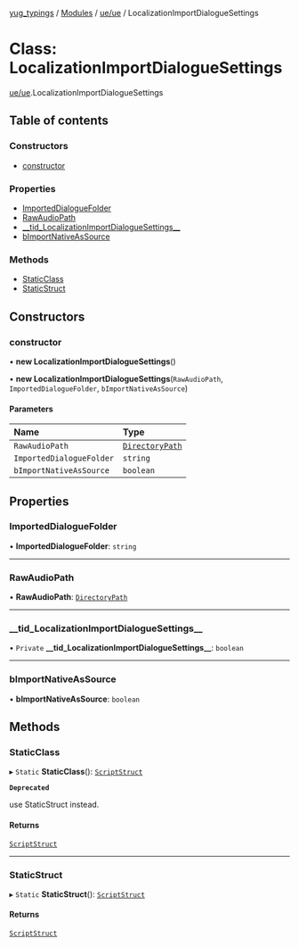 [yug_typings](../README.md) / [Modules](../modules.md) / [ue/ue](../modules/ue_ue.md) / LocalizationImportDialogueSettings

# Class: LocalizationImportDialogueSettings

[ue/ue](../modules/ue_ue.md).LocalizationImportDialogueSettings

## Table of contents

### Constructors

- [constructor](ue_ue.LocalizationImportDialogueSettings.md#constructor)

### Properties

- [ImportedDialogueFolder](ue_ue.LocalizationImportDialogueSettings.md#importeddialoguefolder)
- [RawAudioPath](ue_ue.LocalizationImportDialogueSettings.md#rawaudiopath)
- [\_\_tid\_LocalizationImportDialogueSettings\_\_](ue_ue.LocalizationImportDialogueSettings.md#__tid_localizationimportdialoguesettings__)
- [bImportNativeAsSource](ue_ue.LocalizationImportDialogueSettings.md#bimportnativeassource)

### Methods

- [StaticClass](ue_ue.LocalizationImportDialogueSettings.md#staticclass)
- [StaticStruct](ue_ue.LocalizationImportDialogueSettings.md#staticstruct)

## Constructors

### constructor

• **new LocalizationImportDialogueSettings**()

• **new LocalizationImportDialogueSettings**(`RawAudioPath`, `ImportedDialogueFolder`, `bImportNativeAsSource`)

#### Parameters

| Name | Type |
| :------ | :------ |
| `RawAudioPath` | [`DirectoryPath`](ue_ue.DirectoryPath.md) |
| `ImportedDialogueFolder` | `string` |
| `bImportNativeAsSource` | `boolean` |

## Properties

### ImportedDialogueFolder

• **ImportedDialogueFolder**: `string`

___

### RawAudioPath

• **RawAudioPath**: [`DirectoryPath`](ue_ue.DirectoryPath.md)

___

### \_\_tid\_LocalizationImportDialogueSettings\_\_

• `Private` **\_\_tid\_LocalizationImportDialogueSettings\_\_**: `boolean`

___

### bImportNativeAsSource

• **bImportNativeAsSource**: `boolean`

## Methods

### StaticClass

▸ `Static` **StaticClass**(): [`ScriptStruct`](ue_ue.ScriptStruct.md)

**`Deprecated`**

use StaticStruct instead.

#### Returns

[`ScriptStruct`](ue_ue.ScriptStruct.md)

___

### StaticStruct

▸ `Static` **StaticStruct**(): [`ScriptStruct`](ue_ue.ScriptStruct.md)

#### Returns

[`ScriptStruct`](ue_ue.ScriptStruct.md)
